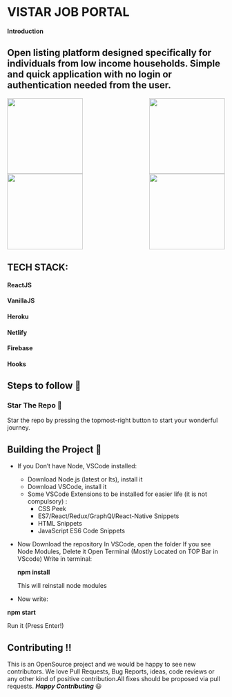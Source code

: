 
# VISTAR JOB PORTAL


**Introduction**
## Open listing platform designed specifically for individuals from low income households. Simple and quick application with no login or authentication needed from the user.


<img height='175' src="https://github.com/som23ya/Vistar-Job-Portal/blob/master/pic2.png" align="right">
<img height='175' src="https://github.com/som23ya/Vistar-Job-Portal/blob/master/pic3.png">
<img height='175' src="https://github.com/som23ya/Vistar-Job-Portal/blob/master/pic4.png" align="right">
 <img height='175' src="https://github.com/som23ya/Vistar-Job-Portal/blob/master/pic1.png">

## TECH STACK:
#### ReactJS
#### VanillaJS
#### Heroku
#### Netlify
#### Firebase
#### Hooks

## Steps to follow :scroll:

### Star The Repo :star2:

Star the repo by pressing the topmost-right button to start your wonderful journey.

## Building the Project :confetti_ball:
* If you Don’t have Node, VSCode installed:
  * Download Node.js (latest or lts), install it
  * Download VSCode, install it
  * Some VSCode Extensions to be installed for easier life (it is not compulsory) :
     * CSS Peek
     * ES7/React/Redux/GraphQl/React-Native Snippets
     * HTML Snippets
     * JavaScript ES6 Code Snippets

* Now Download the repository
  In VSCode, open the folder
  If you see Node Modules, Delete it
  Open Terminal (Mostly Located on TOP Bar in VScode)
  Write in terminal:
  
    **npm install** 
    
  This will reinstall node modules
* Now write:

**npm start**

Run it (Press Enter!)

## Contributing :bangbang:
This is an OpenSource project and we would be happy to see new contributors. 
We love Pull Requests, Bug Reports, ideas, code reviews or any other kind of positive contribution.All fixes should be proposed via pull requests. 
 _**Happy Contributing**_ :smiley: 
 

